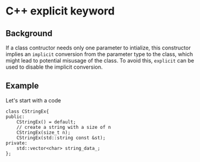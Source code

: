 # C++ explicit keyword

## Background
If a class contructor needs only one parameter to intialize, this constructor implies an `implicit` conversion from the parameter type to the class, which might lead to potential misusage of the class. To avoid this, `explicit` can be used to disable the implicit conversion.

## Example

Let's start with a code
```
class CStringEx{
public:
	CStringEx() = default;
	// create a string with a size of n
	CStringEx(size_t n);
	CStringEx(std::string const &st);
private:
	std::vector<char> string_data_;
};
```
